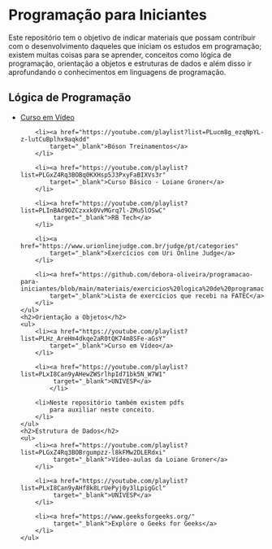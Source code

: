<body>
    <h1>Programação para Iniciantes</h1>
    <p>Este repositório tem o objetivo de indicar materiais que possam contribuir 
    com o desenvolvimento daqueles que iniciam os estudos em programação; 
    existem muitas coisas para se aprender, conceitos como lógica de programação,
    orientação a objetos e estruturas de dados e além disso ir aprofundando o 
    conhecimentos em linguagens de programação.
    </p>
    <h2>Lógica de Programação</h2>
    <ul>
        <li><a href="https://youtube.com/playlist?list=PLHz_AreHm4dmSj0MHol_aoNYCSGFqvfXV" 
            target="_blank">Curso em Vídeo</a>
        </li>

        <li><a href="https://youtube.com/playlist?list=PLucm8g_ezqNpYL-z-lutCuBplhx9aqkdd" 
            target="_blank">Bóson Treinamentos</a>
        </li>

        <li><a href="https://youtube.com/playlist?list=PLGxZ4Rq3BOBq0KXHsp5J3PxyFaBIXVs3r" 
            target="_blank">Curso Básico - Loiane Groner</a>
        </li>

        <li><a href="https://youtube.com/playlist?list=PLInBAd9OZCzxxk0VvMGrq7l-ZMu5lOSwC"
             target="_blank">RB Tech</a>
        </li>

        <li><a href="https://www.urionlinejudge.com.br/judge/pt/categories" 
            target="_blank">Exercícios com Uri Online Judge</a>
        </li>

        <li><a href="https://github.com/debora-oliveira/programacao-para-iniciantes/blob/main/materiais/exercicios%20logica%20de%20programacao.PDF" 
            target="_blank">Lista de exercícios que recebi na FATEC</a>
        </li>
    </ul>
    <h2>Orientação a Objetos</h2>
    <ul>
        <li><a href="https://youtube.com/playlist?list=PLHz_AreHm4dkqe2aR0tQK74m8SFe-aGsY" 
            target="_blank">Curso em Vídeo</a>
        </li>

        <li><a href="https://youtube.com/playlist?list=PLxI8Can9yAHewZWSrlhpId71bk5N_W7W1"
             target="_blank">UNIVESP</a>
            </li>

        <li>Neste repositório também existem pdfs 
            para auxiliar neste conceito.
        </li>
    </ul>
    <h2>Estrutura de Dados</h2>
    <ul>
        <li><a href="https://youtube.com/playlist?list=PLGxZ4Rq3BOBrgumpzz-l8kFMw2DLERdxi"
             target="_blank">Vídeo-aulas da Loiane Groner</a>
        </li>

        <li><a href="https://youtube.com/playlist?list=PLxI8Can9yAHf8k8LrUePyj0y3lLpigGcl"
             target="_blank">UNIVESP</a>
        </li>
        
        <li><a href="https://www.geeksforgeeks.org/"
             target="_blank">Explore o Geeks for Geeks</a>
        </li>
    </ul>
</body>
</html>
